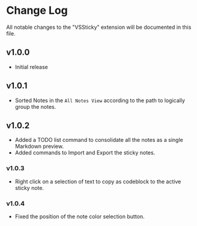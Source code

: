 # Change Log

All notable changes to the "VSSticky" extension will be documented in this file.

## v1.0.0

- Initial release

## v1.0.1

- Sorted Notes in the `All Notes View` according to the path to logically group the notes.

## v1.0.2

- Added a TODO list command to consolidate all the notes as a single Markdown preview.
- Added commands to Import and Export the sticky notes.

### v1.0.3

- Right click on a selection of text to copy as codeblock to the active sticky note.

### v1.0.4

- Fixed the position of the note color selection button.
